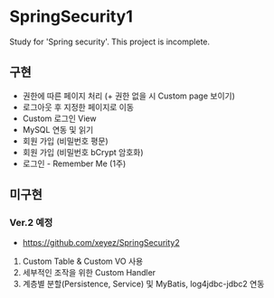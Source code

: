 # SpringSecurity1
 Study for 'Spring security'. This project is incomplete. 

## 구현 ##
* 권한에 따른 페이지 처리 (+ 권한 없을 시 Custom page 보이기)
* 로그아웃 후 지정한 페이지로 이동
* Custom 로그인 View
* MySQL 연동 및 읽기
* 회원 가입 (비밀번호 평문)
* 회원 가입 (비밀번호 bCrypt 암호화)
* 로그인 - Remember Me (1주)

## 미구현 ##
### Ver.2 예정 ###
* https://github.com/xeyez/SpringSecurity2

1. Custom Table & Custom VO 사용
2. 세부적인 조작을 위한 Custom Handler
3. 계층별 분할(Persistence, Service) 및 MyBatis, log4jdbc-jdbc2 연동
